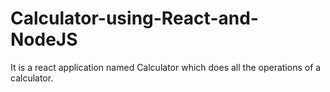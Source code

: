 # Calculator-using-React-and-NodeJS
It is a react application named Calculator which does all the operations of a calculator.
